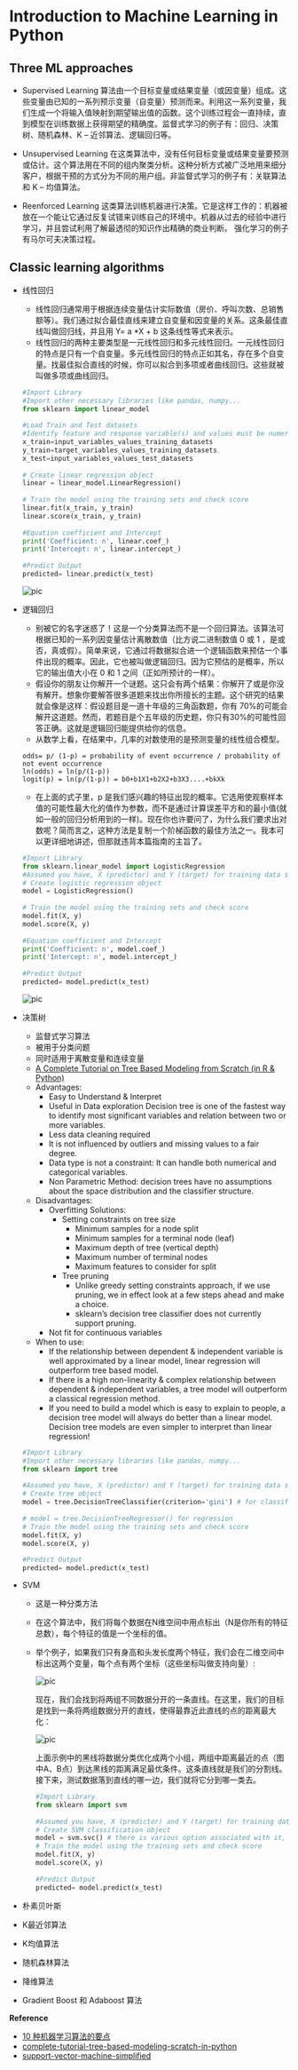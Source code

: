 # Introduction to Machine Learning in Python

## Three ML approaches
- Supervised Learning
    算法由一个目标变量或结果变量（或因变量）组成。这些变量由已知的一系列预示变量（自变量）预测而来。利用这一系列变量，我们生成一个将输入值映射到期望输出值的函数。这个训练过程会一直持续，直到模型在训练数据上获得期望的精确度。监督式学习的例子有：回归、决策树、随机森林、K – 近邻算法、逻辑回归等。

- Unsupervised Learning
    在这类算法中，没有任何目标变量或结果变量要预测或估计。这个算法用在不同的组内聚类分析。这种分析方式被广泛地用来细分客户，根据干预的方式分为不同的用户组。非监督式学习的例子有：关联算法和 K – 均值算法。

- Reenforced Learning
    这类算法训练机器进行决策。它是这样工作的：机器被放在一个能让它通过反复试错来训练自己的环境中。机器从过去的经验中进行学习，并且尝试利用了解最透彻的知识作出精确的商业判断。 强化学习的例子有马尔可夫决策过程。

## Classic learning algorithms
- 线性回归
    + 线性回归通常用于根据连续变量估计实际数值（房价、呼叫次数、总销售额等）。我们通过拟合最佳直线来建立自变量和因变量的关系。这条最佳直线叫做回归线，并且用 Y= a *X + b 这条线性等式来表示。
    + 线性回归的两种主要类型是一元线性回归和多元线性回归。一元线性回归的特点是只有一个自变量。多元线性回归的特点正如其名，存在多个自变量。找最佳拟合直线的时候，你可以拟合到多项或者曲线回归。这些就被叫做多项或曲线回归。
    
    ```python
    #Import Library
    #Import other necessary libraries like pandas, numpy...
    from sklearn import linear_model
     
    #Load Train and Test datasets
    #Identify feature and response variable(s) and values must be numeric and numpy arrays
    x_train=input_variables_values_training_datasets
    y_train=target_variables_values_training_datasets
    x_test=input_variables_values_test_datasets
     
    # Create linear regression object
    linear = linear_model.LinearRegression()
     
    # Train the model using the training sets and check score
    linear.fit(x_train, y_train)
    linear.score(x_train, y_train)
     
    #Equation coefficient and Intercept
    print('Coefficient: n', linear.coef_)
    print('Intercept: n', linear.intercept_)
     
    #Predict Output
    predicted= linear.predict(x_test)
    ```

    ![pic](./pics/linear_regression.png)

- 逻辑回归
    + 别被它的名字迷惑了！这是一个分类算法而不是一个回归算法。该算法可根据已知的一系列因变量估计离散数值（比方说二进制数值 0 或 1 ，是或否，真或假）。简单来说，它通过将数据拟合进一个逻辑函数来预估一个事件出现的概率。因此，它也被叫做逻辑回归。因为它预估的是概率，所以它的输出值大小在 0 和 1 之间（正如所预计的一样）。
    + 假设你的朋友让你解开一个谜题。这只会有两个结果：你解开了或是你没有解开。想象你要解答很多道题来找出你所擅长的主题。这个研究的结果就会像是这样：假设题目是一道十年级的三角函数题，你有 70%的可能会解开这道题。然而，若题目是个五年级的历史题，你只有30%的可能性回答正确。这就是逻辑回归能提供给你的信息。
    + 从数学上看，在结果中，几率的对数使用的是预测变量的线性组合模型。
    
    ```
    odds= p/ (1-p) = probability of event occurrence / probability of not event occurrence
    ln(odds) = ln(p/(1-p))
    logit(p) = ln(p/(1-p)) = b0+b1X1+b2X2+b3X3....+bkXk
    ```

    + 在上面的式子里，p 是我们感兴趣的特征出现的概率。它选用使观察样本值的可能性最大化的值作为参数，而不是通过计算误差平方和的最小值(就如一般的回归分析用到的一样)。现在你也许要问了，为什么我们要求出对数呢？简而言之，这种方法是复制一个阶梯函数的最佳方法之一。我本可以更详细地讲述，但那就违背本篇指南的主旨了。

    ```python
    #Import Library
    from sklearn.linear_model import LogisticRegression
    #Assumed you have, X (predictor) and Y (target) for training data set and x_test(predictor) of test_dataset
    # Create logistic regression object
    model = LogisticRegression()
     
    # Train the model using the training sets and check score
    model.fit(X, y)
    model.score(X, y)
     
    #Equation coefficient and Intercept
    print('Coefficient: n', model.coef_)
    print('Intercept: n', model.intercept_)
     
    #Predict Output
    predicted= model.predict(x_test)
    ```

    ![pic](pics/logit.jpg)

- 决策树
    + 监督式学习算法
    + 被用于分类问题
    + 同时适用于离散变量和连续变量
    + [A Complete Tutorial on Tree Based Modeling from Scratch (in R & Python)](https://www.analyticsvidhya.com/blog/2016/04/complete-tutorial-tree-based-modeling-scratch-in-python/)
    + Advantages:
        * Easy to Understand & Interpret
        * Useful in Data exploration
            Decision tree is one of the fastest way to identify most significant variables and relation between two or more variables.
        * Less data cleaning required
        * It is not influenced by outliers and missing values to a fair degree.
        * Data type is not a constraint: It can handle both numerical and categorical variables.
        * Non Parametric Method: decision trees have no assumptions about the space distribution and the classifier structure.
    + Disadvantages:
        * Overfitting
            Solutions:
            - Setting constraints on tree size
                + Minimum samples for a node split
                + Minimum samples for a terminal node (leaf)
                + Maximum depth of tree (vertical depth)
                + Maximum number of terminal nodes
                + Maximum features to consider for split
            - Tree pruning
                + Unlike greedy setting constraints approach, if we use pruning, we in effect look at a few steps ahead and make a choice.
                + sklearn’s decision tree classifier does not currently support pruning.
        * Not fit for continuous variables
    + When to use:
        * If the relationship between dependent & independent variable is well approximated by a linear model, linear regression will outperform tree based model.
        * If there is a high non-linearity & complex relationship between dependent & independent variables, a tree model will outperform a classical regression method.
        * If you need to build a model which is easy to explain to people, a decision tree model will always do better than a linear model. Decision tree models are even simpler to interpret than linear regression!

    ```python
    #Import Library
    #Import other necessary libraries like pandas, numpy...
    from sklearn import tree
     
    #Assumed you have, X (predictor) and Y (target) for training data set and x_test(predictor) of test_dataset
    # Create tree object 
    model = tree.DecisionTreeClassifier(criterion='gini') # for classification, here you can change the algorithm as gini or entropy (information gain) by default it is gini  
     
    # model = tree.DecisionTreeRegressor() for regression
    # Train the model using the training sets and check score
    model.fit(X, y)
    model.score(X, y)
     
    #Predict Output
    predicted= model.predict(x_test)
    ```

- SVM
    + 这是一种分类方法
    + 在这个算法中，我们将每个数据在N维空间中用点标出（N是你所有的特征总数），每个特征的值是一个坐标的值。
    + 举个例子，如果我们只有身高和头发长度两个特征，我们会在二维空间中标出这两个变量，每个点有两个坐标（这些坐标叫做支持向量）:
        
        ![pic](pics/svm1.jpg)

        现在，我们会找到将两组不同数据分开的一条直线。在这里，我们的目标是找到一条将两组数据分开的直线，使得最靠近此直线的点的距离最大化：

        ![pic](pics/svm2.jpg)

        上面示例中的黑线将数据分类优化成两个小组，两组中距离最近的点（图中A、B点）到达黑线的距离满足最优条件。这条直线就是我们的分割线。接下来，测试数据落到直线的哪一边，我们就将它分到哪一类去。

        ```python
        #Import Library
        from sklearn import svm
         
        #Assumed you have, X (predictor) and Y (target) for training data set and x_test(predictor) of test_dataset
        # Create SVM classification object 
        model = svm.svc() # there is various option associated with it, this is simple for classification. You can refer link, for mo# re detail.
        # Train the model using the training sets and check score
        model.fit(X, y)
        model.score(X, y)
         
        #Predict Output
        predicted= model.predict(x_test)
        ```

- 朴素贝叶斯
- K最近邻算法
- K均值算法
- 随机森林算法
- 降维算法
- Gradient Boost 和 Adaboost 算法

**Reference**
- [10 种机器学习算法的要点](http://blog.jobbole.com/92021/)
- [complete-tutorial-tree-based-modeling-scratch-in-python](https://www.analyticsvidhya.com/blog/2016/04/complete-tutorial-tree-based-modeling-scratch-in-python/)
- [support-vector-machine-simplified](https://www.analyticsvidhya.com/blog/2014/10/support-vector-machine-simplified/)
